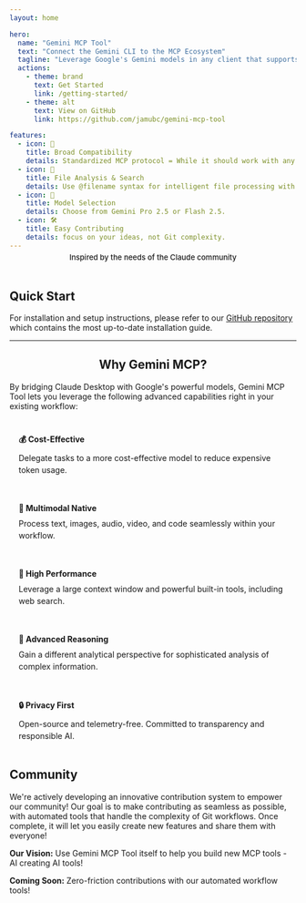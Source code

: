 ```yaml
---
layout: home

hero:
  name: "Gemini MCP Tool"
  text: "Connect the Gemini CLI to the MCP Ecosystem"
  tagline: "Leverage Google's Gemini models in any client that supports the standardized MCP protocol—<span style='color: #FFFFFF; background-color: #D97706; padding: 2px 8px; border-radius: 6px; font-size: 14px; font-weight: 600; margin-left: 4px; display: inline-block; vertical-align: middle;'>built for Claude Code</span>"
  actions:
    - theme: brand
      text: Get Started
      link: /getting-started/
    - theme: alt
      text: View on GitHub
      link: https://github.com/jamubc/gemini-mcp-tool

features:
  - icon: 🔌
    title: Broad Compatibility
    details: Standardized MCP protocol = While it should work with any MCP client, The MCP is built with Claude Code in mind.
  - icon: 📁
    title: File Analysis & Search
    details: Use @filename syntax for intelligent file processing with Gemini's multimodal capabilities + testing ripgrep implemention.
  - icon: 🎯
    title: Model Selection
    details: Choose from Gemini Pro 2.5 or Flash 2.5.
  - icon: 🛠️
    title: Easy Contributing
    details: focus on your ideas, not Git complexity.
---
```


<div style="text-align: center; margin-top: -10px; margin-bottom: 20px;">
  <span style="font-size: 13px; font-weight: 500; color: var(--vp-c-text-2); background-color: var(--vp-c-bg-soft); padding: 4px 10px; border-radius: 6px; border: 1px solid var(--vp-c-divider);">
    Inspired by the needs of the Claude community
  </span>
</div>

<div style="margin-top: 48px;">

## Quick Start
</div>

For installation and setup instructions, please refer to our [GitHub repository](https://github.com/jamubc/gemini-mcp-tool#readme) which contains the most up-to-date installation guide.

---

<div style="text-align: center;">

## Why Gemini MCP?

</div>

By bridging Claude Desktop with Google's powerful models, Gemini MCP Tool lets you leverage the following advanced capabilities right in your existing workflow:

<div style="display: grid; grid-template-columns: repeat(auto-fit, minmax(250px, 1fr)); gap: 16px; margin: 24px 0;">
  <div style="background: var(--vp-c-bg-soft); padding: 16px; border-radius: 8px; border: 1px solid var(--vp-c-divider);">
    <h4 style="margin: 0 0 8px 0; color: var(--vp-c-brand);">💰 Cost-Effective</h4>
    <p style="margin: 0; font-size: 14px; line-height: 1.5;">Delegate tasks to a more cost-effective model to reduce expensive token usage.</p>
  </div>
  
  <div style="background: var(--vp-c-bg-soft); padding: 16px; border-radius: 8px; border: 1px solid var(--vp-c-divider);">
    <h4 style="margin: 0 0 8px 0; color: var(--vp-c-brand);">🎯 Multimodal Native</h4>
    <p style="margin: 0; font-size: 14px; line-height: 1.5;">Process text, images, audio, video, and code seamlessly within your workflow.</p>
  </div>
  
  <div style="background: var(--vp-c-bg-soft); padding: 16px; border-radius: 8px; border: 1px solid var(--vp-c-divider);">
    <h4 style="margin: 0 0 8px 0; color: var(--vp-c-brand);">🚀 High Performance</h4>
    <p style="margin: 0; font-size: 14px; line-height: 1.5;">Leverage a large context window and powerful built-in tools, including web search.</p>
  </div>
  
  <div style="background: var(--vp-c-bg-soft); padding: 16px; border-radius: 8px; border: 1px solid var(--vp-c-divider);">
    <h4 style="margin: 0 0 8px 0; color: var(--vp-c-brand);">🧠 Advanced Reasoning</h4>
    <p style="margin: 0; font-size: 14px; line-height: 1.5;">Gain a different analytical perspective for sophisticated analysis of complex information.</p>
  </div>
  
  <div style="background: var(--vp-c-bg-soft); padding: 16px; border-radius: 8px; border: 1px solid var(--vp-c-divider);">
    <h4 style="margin: 0 0 8px 0; color: var(--vp-c-brand);">🔒 Privacy First</h4>
    <p style="margin: 0; font-size: 14px; line-height: 1.5;">Open-source and telemetry-free. Committed to transparency and responsible AI.</p>
  </div>
</div>

## Community

We're actively developing an innovative contribution system to empower our community! Our goal is to make contributing as seamless as possible, with automated tools that handle the complexity of Git workflows. Once complete, it will let you easily create new features and share them with everyone!

**Our Vision:** Use Gemini MCP Tool itself to help you build new MCP tools - AI creating AI tools! 

**Coming Soon:** Zero-friction contributions with our automated workflow tools!